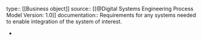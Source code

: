 type:: [[Business object]]
source:: [[@Digital Systems Engineering Process Model Version: 1.0]]
documentation:: Requirements for any systems needed to enable integration of the system of interest.

-